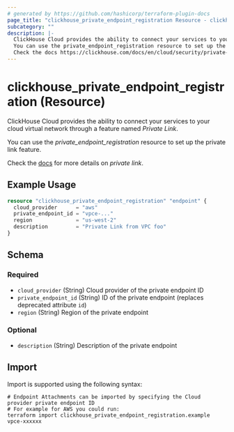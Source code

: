 ```yaml
---
# generated by https://github.com/hashicorp/terraform-plugin-docs
page_title: "clickhouse_private_endpoint_registration Resource - clickhouse"
subcategory: ""
description: |-
  ClickHouse Cloud provides the ability to connect your services to your cloud virtual network through a feature named Private Link.
  You can use the private_endpoint_registration resource to set up the private link feature.
  Check the docs https://clickhouse.com/docs/en/cloud/security/private-link-overview for more details on private link.
---
```


# clickhouse_private_endpoint_registration (Resource)

ClickHouse Cloud provides the ability to connect your services to your cloud virtual network through a feature named *Private Link*.

You can use the *private_endpoint_registration* resource to set up the private link feature.

Check the [docs](https://clickhouse.com/docs/en/cloud/security/private-link-overview) for more details on *private link*.

## Example Usage

```terraform
resource "clickhouse_private_endpoint_registration" "endpoint" {
  cloud_provider      = "aws"
  private_endpoint_id = "vpce-..."
  region              = "us-west-2"
  description         = "Private Link from VPC foo"
}
```

<!-- schema generated by tfplugindocs -->
## Schema

### Required

- `cloud_provider` (String) Cloud provider of the private endpoint ID
- `private_endpoint_id` (String) ID of the private endpoint (replaces deprecated attribute `id`)
- `region` (String) Region of the private endpoint

### Optional

- `description` (String) Description of the private endpoint

## Import

Import is supported using the following syntax:

```shell
# Endpoint Attachments can be imported by specifying the Cloud provider private endpoint ID
# For example for AWS you could run:
terraform import clickhouse_private_endpoint_registration.example vpce-xxxxxx
```
